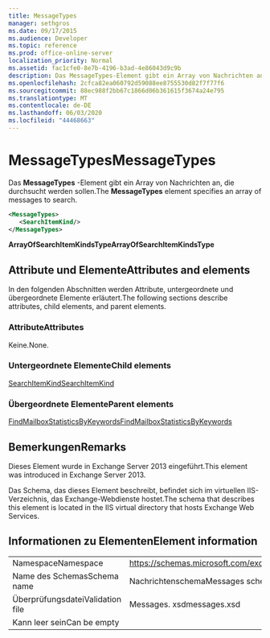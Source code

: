 ```yaml
---
title: MessageTypes
manager: sethgros
ms.date: 09/17/2015
ms.audience: Developer
ms.topic: reference
ms.prod: office-online-server
localization_priority: Normal
ms.assetid: fac1cfe0-8e7b-4196-b3ad-4e86043d9c9b
description: Das MessageTypes-Element gibt ein Array von Nachrichten an, die durchsucht werden sollen.
ms.openlocfilehash: 2cfca82ea060792d59088ee8755530d82f7f77f6
ms.sourcegitcommit: 88ec988f2bb67c1866d06b361615f3674a24e795
ms.translationtype: MT
ms.contentlocale: de-DE
ms.lasthandoff: 06/03/2020
ms.locfileid: "44468663"
---
```

# <a name="messagetypes"></a><span data-ttu-id="2636b-103">MessageTypes</span><span class="sxs-lookup"><span data-stu-id="2636b-103">MessageTypes</span></span>

<span data-ttu-id="2636b-104">Das **MessageTypes** -Element gibt ein Array von Nachrichten an, die durchsucht werden sollen.</span><span class="sxs-lookup"><span data-stu-id="2636b-104">The **MessageTypes** element specifies an array of messages to search.</span></span> 
  
```XML
<MessageTypes>
   <SearchItemKind/>
</MessageTypes>
```

 <span data-ttu-id="2636b-105">**ArrayOfSearchItemKindsType**</span><span class="sxs-lookup"><span data-stu-id="2636b-105">**ArrayOfSearchItemKindsType**</span></span>
## <a name="attributes-and-elements"></a><span data-ttu-id="2636b-106">Attribute und Elemente</span><span class="sxs-lookup"><span data-stu-id="2636b-106">Attributes and elements</span></span>

<span data-ttu-id="2636b-107">In den folgenden Abschnitten werden Attribute, untergeordnete und übergeordnete Elemente erläutert.</span><span class="sxs-lookup"><span data-stu-id="2636b-107">The following sections describe attributes, child elements, and parent elements.</span></span>
  
### <a name="attributes"></a><span data-ttu-id="2636b-108">Attribute</span><span class="sxs-lookup"><span data-stu-id="2636b-108">Attributes</span></span>

<span data-ttu-id="2636b-109">Keine.</span><span class="sxs-lookup"><span data-stu-id="2636b-109">None.</span></span>
  
### <a name="child-elements"></a><span data-ttu-id="2636b-110">Untergeordnete Elemente</span><span class="sxs-lookup"><span data-stu-id="2636b-110">Child elements</span></span>

[<span data-ttu-id="2636b-111">SearchItemKind</span><span class="sxs-lookup"><span data-stu-id="2636b-111">SearchItemKind</span></span>](searchitemkind.md)
  
### <a name="parent-elements"></a><span data-ttu-id="2636b-112">Übergeordnete Elemente</span><span class="sxs-lookup"><span data-stu-id="2636b-112">Parent elements</span></span>

[<span data-ttu-id="2636b-113">FindMailboxStatisticsByKeywords</span><span class="sxs-lookup"><span data-stu-id="2636b-113">FindMailboxStatisticsByKeywords</span></span>](findmailboxstatisticsbykeywords.md)
  
## <a name="remarks"></a><span data-ttu-id="2636b-114">Bemerkungen</span><span class="sxs-lookup"><span data-stu-id="2636b-114">Remarks</span></span>

<span data-ttu-id="2636b-115">Dieses Element wurde in Exchange Server 2013 eingeführt.</span><span class="sxs-lookup"><span data-stu-id="2636b-115">This element was introduced in Exchange Server 2013.</span></span>
  
<span data-ttu-id="2636b-116">Das Schema, das dieses Element beschreibt, befindet sich im virtuellen IIS-Verzeichnis, das Exchange-Webdienste hostet.</span><span class="sxs-lookup"><span data-stu-id="2636b-116">The schema that describes this element is located in the IIS virtual directory that hosts Exchange Web Services.</span></span>
  
## <a name="element-information"></a><span data-ttu-id="2636b-117">Informationen zu Elementen</span><span class="sxs-lookup"><span data-stu-id="2636b-117">Element information</span></span>

|||
|:-----|:-----|
|<span data-ttu-id="2636b-118">Namespace</span><span class="sxs-lookup"><span data-stu-id="2636b-118">Namespace</span></span>  <br/> |https://schemas.microsoft.com/exchange/services/2006/messages  <br/> |
|<span data-ttu-id="2636b-119">Name des Schemas</span><span class="sxs-lookup"><span data-stu-id="2636b-119">Schema name</span></span>  <br/> |<span data-ttu-id="2636b-120">Nachrichtenschema</span><span class="sxs-lookup"><span data-stu-id="2636b-120">Messages schema</span></span>  <br/> |
|<span data-ttu-id="2636b-121">Überprüfungsdatei</span><span class="sxs-lookup"><span data-stu-id="2636b-121">Validation file</span></span>  <br/> |<span data-ttu-id="2636b-122">Messages. xsd</span><span class="sxs-lookup"><span data-stu-id="2636b-122">messages.xsd</span></span>  <br/> |
|<span data-ttu-id="2636b-123">Kann leer sein</span><span class="sxs-lookup"><span data-stu-id="2636b-123">Can be empty</span></span>  <br/> ||
   


